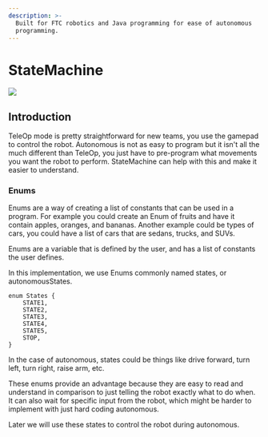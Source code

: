 ```yaml
---
description: >-
  Built for FTC robotics and Java programming for ease of autonomous
  programming.
---
```


# StateMachine

[![](https://jitpack.io/v/GramGra07/StateMachineFTC.svg)](https://jitpack.io/#GramGra07/StateMachineFTC)

## Introduction

TeleOp mode is pretty straightforward for new teams, you use the gamepad to control the robot. Autonomous is not as easy to program but it isn't all the much different than TeleOp, you just have to pre-program what movements you want the robot to perform. StateMachine can help with this and make it easier to understand.

### Enums

Enums are a way of creating a list of constants that can be used in a program. For example you could create an Enum of fruits and have it contain apples, oranges, and bananas. Another example could be types of cars, you could have a list of cars that are sedans, trucks, and SUVs.

Enums are a variable that is defined by the user, and has a list of constants the user defines.

In this implementation, we use Enums commonly named states, or autonomousStates.

```
enum States {
    STATE1,
    STATE2,
    STATE3,
    STATE4,
    STATE5,
    STOP,
}
```

In the case of autonomous, states could be things like drive forward, turn left, turn right, raise arm, etc.

These enums provide an advantage because they are easy to read and understand in comparison to just telling the robot exactly what to do when. It can also wait for specific input from the robot, which might be harder to implement with just hard coding autonomous.

Later we will use these states to control the robot during autonomous.

